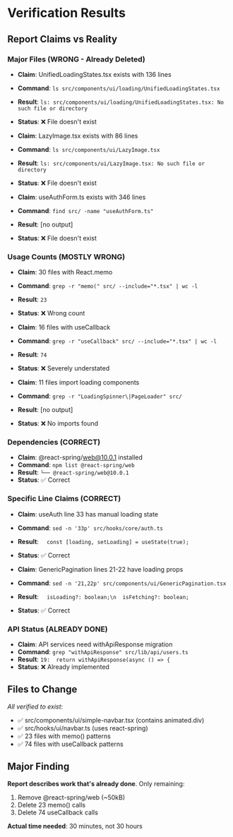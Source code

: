# Verification Results

## Report Claims vs Reality

### Major Files (WRONG - Already Deleted)
- **Claim**: UnifiedLoadingStates.tsx exists with 136 lines
- **Command**: `ls src/components/ui/loading/UnifiedLoadingStates.tsx`
- **Result**: `ls: src/components/ui/loading/UnifiedLoadingStates.tsx: No such file or directory`
- **Status**: ❌ File doesn't exist

- **Claim**: LazyImage.tsx exists with 86 lines  
- **Command**: `ls src/components/ui/LazyImage.tsx`
- **Result**: `ls: src/components/ui/LazyImage.tsx: No such file or directory`
- **Status**: ❌ File doesn't exist

- **Claim**: useAuthForm.ts exists with 346 lines
- **Command**: `find src/ -name "useAuthForm.ts"`
- **Result**: [no output]
- **Status**: ❌ File doesn't exist

### Usage Counts (MOSTLY WRONG)
- **Claim**: 30 files with React.memo
- **Command**: `grep -r "memo(" src/ --include="*.tsx" | wc -l`
- **Result**: `23`
- **Status**: ❌ Wrong count

- **Claim**: 16 files with useCallback  
- **Command**: `grep -r "useCallback" src/ --include="*.tsx" | wc -l`
- **Result**: `74`
- **Status**: ❌ Severely understated

- **Claim**: 11 files import loading components
- **Command**: `grep -r "LoadingSpinner\|PageLoader" src/`
- **Result**: [no output]
- **Status**: ❌ No imports found

### Dependencies (CORRECT)
- **Claim**: @react-spring/web@10.0.1 installed
- **Command**: `npm list @react-spring/web`
- **Result**: `└── @react-spring/web@10.0.1`
- **Status**: ✅ Correct

### Specific Line Claims (CORRECT)
- **Claim**: useAuth line 33 has manual loading state
- **Command**: `sed -n '33p' src/hooks/core/auth.ts`
- **Result**: `  const [loading, setLoading] = useState(true);`
- **Status**: ✅ Correct

- **Claim**: GenericPagination lines 21-22 have loading props
- **Command**: `sed -n '21,22p' src/components/ui/GenericPagination.tsx`
- **Result**: `  isLoading?: boolean;\n  isFetching?: boolean;`
- **Status**: ✅ Correct

### API Status (ALREADY DONE)
- **Claim**: API services need withApiResponse migration
- **Command**: `grep "withApiResponse" src/lib/api/users.ts`
- **Result**: `19:  return withApiResponse(async () => {`
- **Status**: ❌ Already implemented

## Files to Change
*All verified to exist*:
- ✅ src/components/ui/simple-navbar.tsx (contains animated.div)
- ✅ src/hooks/ui/navbar.ts (uses react-spring)
- ✅ 23 files with memo() patterns
- ✅ 74 files with useCallback patterns

## Major Finding
**Report describes work that's already done**. Only remaining:
1. Remove @react-spring/web (~50kB)
2. Delete 23 memo() calls  
3. Delete 74 useCallback calls

**Actual time needed**: 30 minutes, not 30 hours